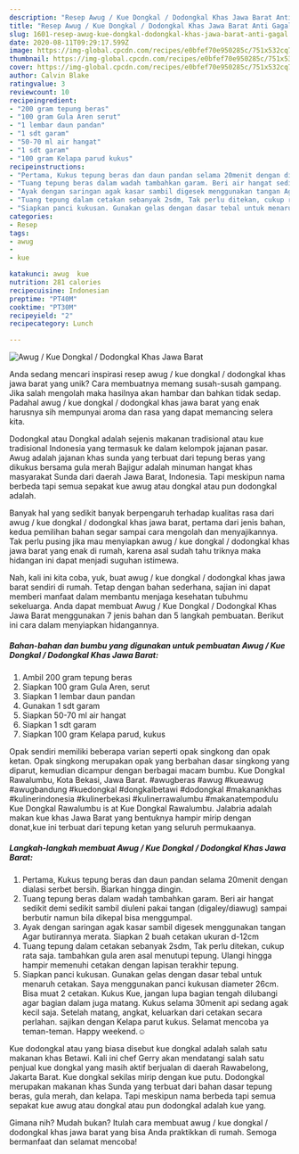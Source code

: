 ```yaml
---
description: "Resep Awug / Kue Dongkal / Dodongkal Khas Jawa Barat Anti Gagal"
title: "Resep Awug / Kue Dongkal / Dodongkal Khas Jawa Barat Anti Gagal"
slug: 1601-resep-awug-kue-dongkal-dodongkal-khas-jawa-barat-anti-gagal
date: 2020-08-11T09:29:17.599Z
image: https://img-global.cpcdn.com/recipes/e0bfef70e950285c/751x532cq70/awug-kue-dongkal-dodongkal-khas-jawa-barat-foto-resep-utama.jpg
thumbnail: https://img-global.cpcdn.com/recipes/e0bfef70e950285c/751x532cq70/awug-kue-dongkal-dodongkal-khas-jawa-barat-foto-resep-utama.jpg
cover: https://img-global.cpcdn.com/recipes/e0bfef70e950285c/751x532cq70/awug-kue-dongkal-dodongkal-khas-jawa-barat-foto-resep-utama.jpg
author: Calvin Blake
ratingvalue: 3
reviewcount: 10
recipeingredient:
- "200 gram tepung beras"
- "100 gram Gula Aren serut"
- "1 lembar daun pandan"
- "1 sdt garam"
- "50-70 ml air hangat"
- "1 sdt garam"
- "100 gram Kelapa parud kukus"
recipeinstructions:
- "Pertama, Kukus tepung beras dan daun pandan selama 20menit dengan dialasi serbet bersih. Biarkan hingga dingin."
- "Tuang tepung beras dalam wadah tambahkan garam. Beri air hangat sedikit demi sedikit sambil diuleni pakai tangan (digaley/diawug) sampai berbutir namun bila dikepal bisa menggumpal."
- "Ayak dengan saringan agak kasar sambil digesek menggunakan tangan Agar butirannya merata. Siapkan 2 buah cetakan ukuran d-12cm"
- "Tuang tepung dalam cetakan sebanyak 2sdm, Tak perlu ditekan, cukup rata saja. tambahkan gula aren asal menutupi tepung. Ulangi hingga hampir memenuhi cetakan dengan lapisan terakhir tepung."
- "Siapkan panci kukusan. Gunakan gelas dengan dasar tebal untuk menaruh cetakan. Saya menggunakan panci kukusan diameter 26cm. Bisa muat 2 cetakan. Kukus Kue, jangan lupa bagian tengah dilubangi agar bagian dalam juga matang. Kukus selama 30menit api sedang agak kecil saja. Setelah matang, angkat, keluarkan dari cetakan secara perlahan. sajikan dengan Kelapa parut kukus. Selamat mencoba ya teman-teman. Happy weekend.☺"
categories:
- Resep
tags:
- awug
- 
- kue

katakunci: awug  kue 
nutrition: 281 calories
recipecuisine: Indonesian
preptime: "PT40M"
cooktime: "PT30M"
recipeyield: "2"
recipecategory: Lunch

---
```



![Awug / Kue Dongkal / Dodongkal Khas Jawa Barat](https://img-global.cpcdn.com/recipes/e0bfef70e950285c/751x532cq70/awug-kue-dongkal-dodongkal-khas-jawa-barat-foto-resep-utama.jpg)

Anda sedang mencari inspirasi resep awug / kue dongkal / dodongkal khas jawa barat yang unik? Cara membuatnya memang susah-susah gampang. Jika salah mengolah maka hasilnya akan hambar dan bahkan tidak sedap. Padahal awug / kue dongkal / dodongkal khas jawa barat yang enak harusnya sih mempunyai aroma dan rasa yang dapat memancing selera kita.

Dodongkal atau Dongkal adalah sejenis makanan tradisional atau kue tradisional Indonesia yang termasuk ke dalam kelompok jajanan pasar. Awug adalah jajanan khas sunda yang terbuat dari tepung beras yang dikukus bersama gula merah Bajigur adalah minuman hangat khas masyarakat Sunda dari daerah Jawa Barat, Indonesia. Tapi meskipun nama berbeda tapi semua sepakat kue awug atau dongkal atau pun dodongkal adalah.

Banyak hal yang sedikit banyak berpengaruh terhadap kualitas rasa dari awug / kue dongkal / dodongkal khas jawa barat, pertama dari jenis bahan, kedua pemilihan bahan segar sampai cara mengolah dan menyajikannya. Tak perlu pusing jika mau menyiapkan awug / kue dongkal / dodongkal khas jawa barat yang enak di rumah, karena asal sudah tahu triknya maka hidangan ini dapat menjadi suguhan istimewa.


Nah, kali ini kita coba, yuk, buat awug / kue dongkal / dodongkal khas jawa barat sendiri di rumah. Tetap dengan bahan sederhana, sajian ini dapat memberi manfaat dalam membantu menjaga kesehatan tubuhmu sekeluarga. Anda dapat membuat Awug / Kue Dongkal / Dodongkal Khas Jawa Barat menggunakan 7 jenis bahan dan 5 langkah pembuatan. Berikut ini cara dalam menyiapkan hidangannya.

<!--inarticleads1-->

##### Bahan-bahan dan bumbu yang digunakan untuk pembuatan Awug / Kue Dongkal / Dodongkal Khas Jawa Barat:

1. Ambil 200 gram tepung beras
1. Siapkan 100 gram Gula Aren, serut
1. Siapkan 1 lembar daun pandan
1. Gunakan 1 sdt garam
1. Siapkan 50-70 ml air hangat
1. Siapkan 1 sdt garam
1. Siapkan 100 gram Kelapa parud, kukus


Opak sendiri memiliki beberapa varian seperti opak singkong dan opak ketan. Opak singkong merupakan opak yang berbahan dasar singkong yang diparut, kemudian dicampur dengan berbagai macam bumbu. Kue Dongkal Rawalumbu, Kota Bekasi, Jawa Barat. #awugberas #awug #kueawug #awugbandung #kuedongkal #dongkalbetawi #dodongkal #makanankhas #kulinerindonesia #kulinerbekasi #kulinerrawalumbu #makanatempodulu Kue Dongkal Rawalumbu is at Kue Dongkal Rawalumbu. Jalabria adalah makan kue khas Jawa Barat yang bentuknya hampir mirip dengan donat,kue ini terbuat dari tepung ketan yang seluruh permukaanya. 

<!--inarticleads2-->

##### Langkah-langkah membuat Awug / Kue Dongkal / Dodongkal Khas Jawa Barat:

1. Pertama, Kukus tepung beras dan daun pandan selama 20menit dengan dialasi serbet bersih. Biarkan hingga dingin.
1. Tuang tepung beras dalam wadah tambahkan garam. Beri air hangat sedikit demi sedikit sambil diuleni pakai tangan (digaley/diawug) sampai berbutir namun bila dikepal bisa menggumpal.
1. Ayak dengan saringan agak kasar sambil digesek menggunakan tangan Agar butirannya merata. Siapkan 2 buah cetakan ukuran d-12cm
1. Tuang tepung dalam cetakan sebanyak 2sdm, Tak perlu ditekan, cukup rata saja. tambahkan gula aren asal menutupi tepung. Ulangi hingga hampir memenuhi cetakan dengan lapisan terakhir tepung.
1. Siapkan panci kukusan. Gunakan gelas dengan dasar tebal untuk menaruh cetakan. Saya menggunakan panci kukusan diameter 26cm. Bisa muat 2 cetakan. Kukus Kue, jangan lupa bagian tengah dilubangi agar bagian dalam juga matang. Kukus selama 30menit api sedang agak kecil saja. Setelah matang, angkat, keluarkan dari cetakan secara perlahan. sajikan dengan Kelapa parut kukus. Selamat mencoba ya teman-teman. Happy weekend.☺


Kue dodongkal atau yang biasa disebut kue dongkal adalah salah satu makanan khas Betawi. Kali ini chef Gerry akan mendatangi salah satu penjual kue dongkal yang masih aktif berjualan di daerah Rawabelong, Jakarta Barat. Kue dongkal sekilas mirip dengan kue putu. Dodongkal merupakan makanan khas Sunda yang terbuat dari bahan dasar tepung beras, gula merah, dan kelapa. Tapi meskipun nama berbeda tapi semua sepakat kue awug atau dongkal atau pun dodongkal adalah kue yang. 

Gimana nih? Mudah bukan? Itulah cara membuat awug / kue dongkal / dodongkal khas jawa barat yang bisa Anda praktikkan di rumah. Semoga bermanfaat dan selamat mencoba!
